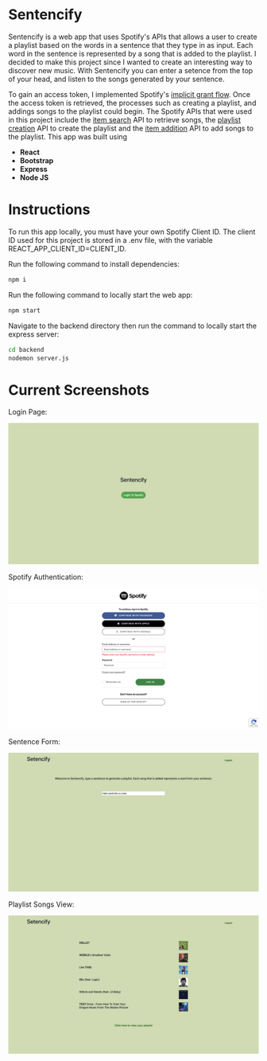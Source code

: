 # Sentencify

Sentencify is a web app that uses Spotify's APIs that allows a user to create a playlist based on the words in a sentence that they type in as input. Each word in the sentence is represented by a song that is added to the playlist. I decided to make this project since I wanted to create an interesting way to discover new music. With Sentencify you can enter a setence from the top of your head, and listen to the songs 
generated by your sentence.

To gain an access token, I implemented Spotify's [implicit grant flow](https://developer.spotify.com/documentation/general/guides/authorization-guide/#implicit-grant-flow). Once the access token is retrieved, the processes such as creating a playlist, and addings songs to the playlist could begin. The Spotify APIs that were used in this project include the [item search](https://developer.spotify.com/console/get-search-item/) API to retrieve songs, the [playlist creation](https://developer.spotify.com/console/post-playlists/) API to create the playlist and the [item addition](https://developer.spotify.com/console/post-playlist-tracks/) API to add songs to the playlist. This app was built using 

* **React** 
* **Bootstrap**
* **Express** 
* **Node JS**

# Instructions

To run this app locally, you must have your own Spotify Client ID. The client ID used for this project is stored in a .env
file, with the variable REACT_APP_CLIENT_ID=CLIENT_ID.

Run the following command to install dependencies: 
```sh 
npm i
```

Run the following command to locally start the web app:
```sh
npm start
```

Navigate to the backend directory then run the command to locally start the express server:
```sh
cd backend
nodemon server.js
```

# Current Screenshots 

Login Page:

![alt text](https://github.com/AlannZhang/sentencify/blob/master/screenshots/login.png?raw=true)

Spotify Authentication:

![alt text](https://github.com/AlannZhang/sentencify/blob/master/screenshots/authentication.png?raw=true)

Sentence Form:

![alt text](https://github.com/AlannZhang/sentencify/blob/master/screenshots/form.png?raw=true)

Playlist Songs View:

![alt text](https://github.com/AlannZhang/sentencify/blob/master/screenshots/songs.png?raw=true)
